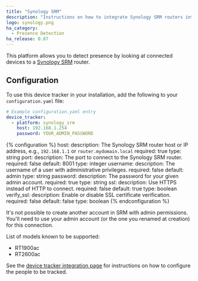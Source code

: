 ```yaml
---
title: "Synology SRM"
description: "Instructions on how to integrate Synology SRM routers into Home Assistant."
logo: synology.png
ha_category:
  - Presence Detection
ha_release: 0.87
---
```


This platform allows you to detect presence by looking at connected devices to a [Synology SRM](https://www.synology.com/en-us/srm) router.

## Configuration

To use this device tracker in your installation, add the following to your `configuration.yaml` file:

```yaml
# Example configuration.yaml entry
device_tracker:
  - platform: synology_srm
    host: 192.168.1.254
    password: YOUR_ADMIN_PASSWORD
```

{% configuration %}
host:
  description: The Synology SRM router host or IP address, e.g., `192.168.1.1` or `router.mydomain.local`
  required: true
  type: string
port:
  description: The port to connect to the Synology SRM router.
  required: false
  default: 8001
  type: integer
username:
  description: The username of a user with administrative privileges.
  required: false
  default: admin
  type: string
password:
  description: The password for your given admin account.
  required: true
  type: string
ssl:
  description: Use HTTPS instead of HTTP to connect.
  required: false
  default: true
  type: boolean
verify_ssl:
  description: Enable or disable SSL certificate verification.
  required: false
  default: false
  type: boolean
{% endconfiguration %}

It's not possible to create another account in SRM with admin permissions. You'll need to use your admin account (or the one you renamed at creation) for this connection.

List of models known to be supported:

- RT1900ac
- RT2600ac

See the [device tracker integration page](/components/device_tracker/) for instructions on how to configure the people to be tracked.
